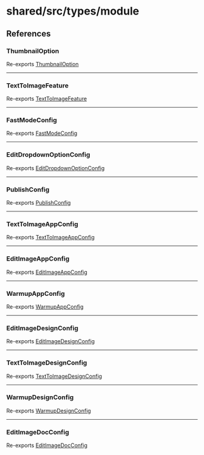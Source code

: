 # shared/src/types/module

## References

### ThumbnailOption

Re-exports [ThumbnailOption](AppConfig.types/enumerations/ThumbnailOption.md)

***

### TextToImageFeature

Re-exports [TextToImageFeature](AppConfig.types/enumerations/TextToImageFeature.md)

***

### FastModeConfig

Re-exports [FastModeConfig](AppConfig.types/interfaces/FastModeConfig.md)

***

### EditDropdownOptionConfig

Re-exports [EditDropdownOptionConfig](AppConfig.types/interfaces/EditDropdownOptionConfig.md)

***

### PublishConfig

Re-exports [PublishConfig](AppConfig.types/interfaces/PublishConfig.md)

***

### TextToImageAppConfig

Re-exports [TextToImageAppConfig](AppConfig.types/interfaces/TextToImageAppConfig.md)

***

### EditImageAppConfig

Re-exports [EditImageAppConfig](AppConfig.types/interfaces/EditImageAppConfig.md)

***

### WarmupAppConfig

Re-exports [WarmupAppConfig](AppConfig.types/interfaces/WarmupAppConfig.md)

***

### EditImageDesignConfig

Re-exports [EditImageDesignConfig](DesignConfig.types/interfaces/EditImageDesignConfig.md)

***

### TextToImageDesignConfig

Re-exports [TextToImageDesignConfig](DesignConfig.types/interfaces/TextToImageDesignConfig.md)

***

### WarmupDesignConfig

Re-exports [WarmupDesignConfig](DesignConfig.types/interfaces/WarmupDesignConfig.md)

***

### EditImageDocConfig

Re-exports [EditImageDocConfig](DocConfig.types/interfaces/EditImageDocConfig.md)

